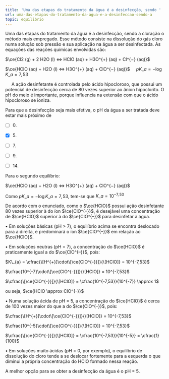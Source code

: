```yaml
---
title: 'Uma das etapas do tratamento da água é a desinfecção, sendo '
url: uma-das-etapas-do-tratamento-da-agua-e-a-desinfeccao-sendo-a
topic: equilibrio
---
```



Uma das etapas do tratamento da água é a desinfecção, sendo a cloração o método mais empregado. Esse método consiste na dissolução do gás cloro numa solução sob pressão e sua aplicação na água a ser desinfectada. As equações das reações químicas envolvidas são:

$\ce{Cl2 (g) + 2 H2O (l) <=> HClO (aq) + H3O^{+} (aq) + Cl^{−} (aq)}$

$\ce{HClO (aq) + H2O (l) <=> H3O^{+} (aq) + ClO^{−} (aq)}$     $pK\_{a} = -\log K\_{a} = 7,53$

     A ação desinfetante é controlada pelo ácido hipocloroso, que possui um potencial de desinfecção cerca de 80 vezes superior ao ânion hipoclorito. O pH do meio é importante, porque influencia na extensão com que o ácido hipocloroso se ioniza.

Para que a desinfecção seja mais efetiva, o pH da água a ser tratada deve estar mais próximo de



- [ ] 0\.
- [x] 5\.
- [ ] 7\.
- [ ] 9\.
- [ ] 14\.


Para o segundo equilíbrio:

$\ce{HClO (aq) + H2O (l) <=> H3O^{+} (aq) + ClO^{−} (aq)}$

Como $pK\_{a} = -\log K\_{a} = 7,53$, tem-se que $K\_{a} = 10^{-7,53}$

De acordo com o enunciado, como o $\ce{HClO}$ possui ação desinfetante 80 vezes superior à do íon $\ce{ClO^{–}}$, é desejável uma concentração de $\ce{HClO}$ superior à do $\ce{ClO^{–}}$ para desinfetar a água.

• Em soluções básicas (pH > 7), o equilíbrio acima se encontra deslocado para a direita, e predominará o íon $\ce{ClO^{–}}$ em relação ao $\ce{HClO}$.

• Em soluções neutras (pH = 7), a concentração do $\ce{HClO}$ é praticamente igual a do $\ce{ClO^{–}}$, pois:

$K\_{a} = \cfrac{\[H^{+}]\cdot\[\ce{ClO^{-}}]}{\[HClO]} = 10^{-7,53}$

$\cfrac{10^{-7}\cdot\[\ce{ClO^{-}}]}{\[HClO]} = 10^{-7,53}$

$\cfrac{\[\ce{ClO^{-}}]}{\[HClO]} = \cfrac{10^{-7,53}}{10^{-7}} \approx 1$

ou seja, $\ce{HClO \approx ClO^{-}}$

• Numa solução ácida de pH = 5, a concentração do $\ce{HClO}$ é cerca de 100 vezes maior do que a do $\ce{ClO^{–}}$, pois:

$\cfrac{\[H^{+}]\cdot\[\ce{ClO^{-}}]}{\[HClO]} = 10^{-7,53}$

$\cfrac{10^{-5}\cdot\[\ce{ClO^{-}}]}{\[HClO]} = 10^{-7,53}$

$\cfrac{\[\ce{ClO^{-}}]}{\[HClO]} = \cfrac{10^{-7,53}}{10^{-5}} = \cfrac{1}{100}$

• Em soluções muito ácidas (pH = 0, por exemplo), o equilíbrio de dissolução do cloro tende a se deslocar fortemente para a esquerda o que diminui a própria concentração do HClO formado nessa reação.

A melhor opção para se obter a desinfecção da água é o pH = 5.
